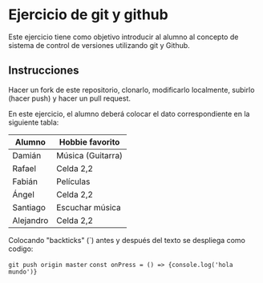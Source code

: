 # Ejercicio de git y github

Este ejercicio tiene como objetivo introducir al alumno al concepto de sistema de control de versiones utilizando git y Github.

## Instrucciones

Hacer un fork de este repositorio, clonarlo, modificarlo localmente, subirlo (hacer push) y hacer un pull request.

En este ejercicio, el alumno deberá colocar el dato correspondiente en la siguiente tabla:

| Alumno       | Hobbie favorito |
|--------------|-----------------|
| Damián       |Música (Guitarra)| 
| Rafael       | Celda 2,2       | 
| Fabián       | Películas       | 
| Ángel        | Celda 2,2       | 
| Santiago     | Escuchar música | 
| Alejandro    | Celda 2,2       | 

Colocando "backticks" (`) antes y después del texto se despliega como codigo:

`git push origin master`
`const onPress = () => {console.log('hola mundo')}`


